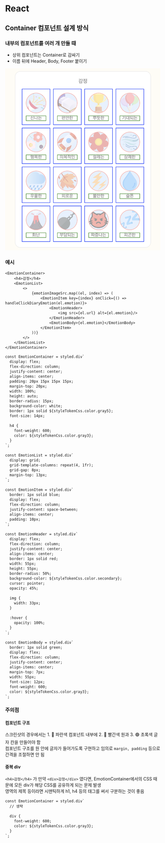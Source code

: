 # React

## Container 컴포넌트 설계 방식

### 내부의 컴포넌트를 여러 개 만들 때

* 상위 컴포넌트는 Container로 감싸기
* 이름 뒤에 Header, Body, Footer 붙이기

![](../Images/Container_컴포넌트_구분.png)

### 예시

```tsx
<EmotionContainer>
    <h4>감정</h4>
    <EmotionList>
        <>
            {emotionImageSrc.map((el, index) => (
                <EmotionItem key={index} onClick={() => handleClickDiaryEmotion(el.emotion)}>
                    <EmotionHeader>
                        <img src={el.url} alt={el.emotion}/>
                    </EmotionHeader>
                    <EmotionBody>{el.emotion}</EmotionBody>
                </EmotionItem>
            ))}
        </>
    </EmotionList>
</EmotionContainer>
```

```tsx
const EmotionContainer = styled.div`
  display: flex;
  flex-direction: column;
  justify-content: center;
  align-items: center;
  padding: 20px 15px 15px 15px;
  margin-top: 20px;
  width: 100%;
  height: auto;
  border-radius: 15px;
  background-color: white;
  border: 1px solid ${styleTokenCss.color.gray5};
  font-size: 14px;

  h4 {
    font-weight: 600;
    color: ${styleTokenCss.color.gray3};
  }
`;

const EmotionList = styled.div`
  display: grid;
  grid-template-columns: repeat(4, 1fr);
  grid-gap: 8px;
  margin-top: 13px;
`;

const EmotionItem = styled.div`
  border: 1px solid blue;
  display: flex;
  flex-direction: column;
  justify-content: space-between;
  align-items: center;
  padding: 10px;
`;

const EmotionHeader = styled.div`
  display: flex;
  flex-direction: column;
  justify-content: center;
  align-items: center;
  border: 1px solid red;
  width: 55px;
  height: 55px;
  border-radius: 50%;
  background-color: ${styleTokenCss.color.secondary};
  cursor: pointer;
  opacity: 45%;

  img {
    width: 33px;
  }

  :hover {
    opacity: 100%;
  }
`;

const EmotionBody = styled.div`
  border: 1px solid green;
  display: flex;
  flex-direction: column;
  justify-content: center;
  align-items: center;
  margin-top: 7px;
  width: 55px;
  font-size: 12px;
  font-weight: 600;
  color: ${styleTokenCss.color.gray3};
`;
```

### 주의점

#### 컴포넌트 구조

스크린샷의 경우에서는 1. 🔵 파란색 컴포넌트 내부에 2. 🔴 빨간색 원과 3. 🟢 초록색 글자 칸을 만들어야 함    
컴포넌트 구조를 원 안에 글자가 들어가도록 구현하고 임의로 `margin, padding` 등으로 간격을 조절하면 안 됨

#### 중복 div

`<h4>감정</h4>` 가 만약 `<div>감정</div>` 였다면, EmotionContainer에서의 CSS 때문에 모든 div가 해당 CSS를 공유하게 되는 문제 발생  
영역의 제목 등이라면 시맨틱하게 h1, h4 등의 태그를 써서 구분하는 것이 좋음

```tsx
const EmotionContainer = styled.div`
  // 생략

  div {
    font-weight: 600;
    color: ${styleTokenCss.color.gray3};
  }
`;
```

